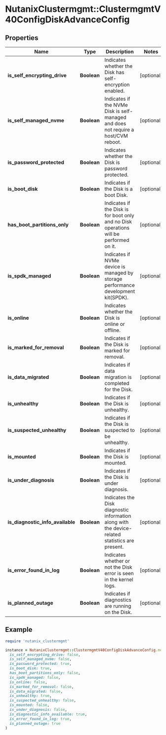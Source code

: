 # NutanixClustermgmt::ClustermgmtV40ConfigDiskAdvanceConfig

## Properties

| Name | Type | Description | Notes |
| ---- | ---- | ----------- | ----- |
| **is_self_encrypting_drive** | **Boolean** | Indicates whether the Disk has self-encryption enabled. | [optional] |
| **is_self_managed_nvme** | **Boolean** | Indicates if the NVMe Disk is self-managed and does not require a host/CVM reboot. | [optional] |
| **is_password_protected** | **Boolean** | Indicates whether the Disk is password protected. | [optional] |
| **is_boot_disk** | **Boolean** | Indicates if the Disk is a boot Disk. | [optional] |
| **has_boot_partitions_only** | **Boolean** | Indicates if the Disk is for boot only and no Disk operations will be performed on it. | [optional] |
| **is_spdk_managed** | **Boolean** | Indicates if NVMe device is managed by storage performance development kit(SPDK). | [optional] |
| **is_online** | **Boolean** | Indicates whether the Disk is online or offline. | [optional] |
| **is_marked_for_removal** | **Boolean** | Indicates if the Disk is marked for removal. | [optional] |
| **is_data_migrated** | **Boolean** | Indicates if data migration is completed for the Disk. | [optional] |
| **is_unhealthy** | **Boolean** | Indicates if the Disk is unhealthy. | [optional] |
| **is_suspected_unhealthy** | **Boolean** | Indicates if the Disk is suspected to be unhealthy. | [optional] |
| **is_mounted** | **Boolean** | Indicates if the Disk is mounted. | [optional] |
| **is_under_diagnosis** | **Boolean** | Indicates if the Disk is under diagnosis. | [optional] |
| **is_diagnostic_info_available** | **Boolean** | Indicates the Disk diagnostic information along with the device-related statistics are present. | [optional] |
| **is_error_found_in_log** | **Boolean** | Indicates whether or not the Disk error is seen in the kernel logs. | [optional] |
| **is_planned_outage** | **Boolean** | Indicates if diagnostics are running on the Disk. | [optional] |

## Example

```ruby
require 'nutanix_clustermgmt'

instance = NutanixClustermgmt::ClustermgmtV40ConfigDiskAdvanceConfig.new(
  is_self_encrypting_drive: false,
  is_self_managed_nvme: false,
  is_password_protected: true,
  is_boot_disk: true,
  has_boot_partitions_only: false,
  is_spdk_managed: false,
  is_online: false,
  is_marked_for_removal: false,
  is_data_migrated: false,
  is_unhealthy: true,
  is_suspected_unhealthy: false,
  is_mounted: false,
  is_under_diagnosis: false,
  is_diagnostic_info_available: true,
  is_error_found_in_log: true,
  is_planned_outage: true
)
```

